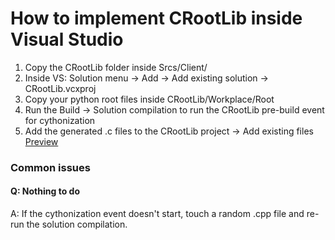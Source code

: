 # How to implement CRootLib inside Visual Studio

1. Copy the CRootLib folder inside Srcs/Client/
1. Inside VS: Solution menu -> Add -> Add existing solution -> CRootLib.vcxproj
1. Copy your python root files inside CRootLib/Workplace/Root
1. Run the Build -> Solution compilation to run the CRootLib pre-build event for cythonization
1. Add the generated .c files to the CRootLib project -> Add existing files [Preview](https://i.imgur.com/mqIR4UH.png)

### Common issues
#### Q: Nothing to do
A: If the cythonization event doesn't start, touch a random .cpp file and re-run the solution compilation.

